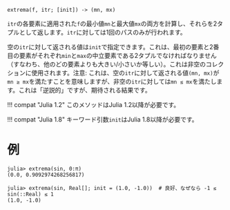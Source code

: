 ```
extrema(f, itr; [init]) -> (mn, mx)
```

`itr`の各要素に適用された`f`の最小値`mn`と最大値`mx`の両方を計算し、それらを2タプルとして返します。`itr`に対しては1回のパスのみが行われます。

空の`itr`に対して返される値は`init`で指定できます。これは、最初の要素と2番目の要素がそれぞれ`min`と`max`の中立要素である2タプルでなければなりません（すなわち、他のどの要素よりも大きい/小さいか等しい）。これは非空のコレクションに使用されます。注意: これは、空の`itr`に対して返される値`(mn, mx)`が`mn ≥ mx`を満たすことを意味しますが、非空の`itr`に対しては`mn ≤ mx`を満たします。これは「逆説的」ですが、期待される結果です。

!!! compat "Julia 1.2"
    このメソッドはJulia 1.2以降が必要です。


!!! compat "Julia 1.8"
    キーワード引数`init`はJulia 1.8以降が必要です。


# 例

```jldoctest
julia> extrema(sin, 0:π)
(0.0, 0.9092974268256817)

julia> extrema(sin, Real[]; init = (1.0, -1.0))  # 良好、なぜなら -1 ≤ sin(::Real) ≤ 1
(1.0, -1.0)
```

